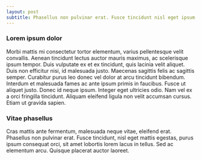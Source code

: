 ```yaml
---
layout: post
subtitle: Phasellus non pulvinar erat. Fusce tincidunt nisl eget ipsum.
---
```


### Lorem ipsum dolor

Morbi mattis mi consectetur tortor elementum, varius pellentesque velit convallis. Aenean tincidunt lectus auctor mauris maximus, ac scelerisque ipsum tempor. Duis vulputate ex et ex tincidunt, quis lacinia velit aliquet. Duis non efficitur nisi, id malesuada justo. Maecenas sagittis felis ac sagittis semper. Curabitur purus leo donec vel dolor at arcu tincidunt bibendum. Interdum et malesuada fames ac ante ipsum primis in faucibus. Fusce ut aliquet justo. Donec id neque ipsum. Integer eget ultricies odio. Nam vel ex a orci fringilla tincidunt. Aliquam eleifend ligula non velit accumsan cursus. Etiam ut gravida sapien.

### Vitae phasellus

Cras mattis ante fermentum, malesuada neque vitae, eleifend erat. Phasellus non pulvinar erat. Fusce tincidunt, nisl eget mattis egestas, purus ipsum consequat orci, sit amet lobortis lorem lacus in tellus. Sed ac elementum arcu. Quisque placerat auctor laoreet.